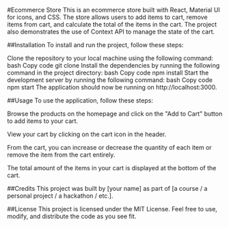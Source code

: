 #Ecommerce Store
This is an ecommerce store built with React, Material UI for icons, and CSS. The store allows users to add items to cart, remove items from cart, and calculate the total of the items in the cart. The project also demonstrates the use of Context API to manage the state of the cart.

##Installation
To install and run the project, follow these steps:

Clone the repository to your local machine using the following command:
bash
Copy code
git clone <repository-url>
Install the dependencies by running the following command in the project directory:
bash
Copy code
npm install
Start the development server by running the following command:
bash
Copy code
npm start
The application should now be running on http://localhost:3000.

##Usage
To use the application, follow these steps:

Browse the products on the homepage and click on the "Add to Cart" button to add items to your cart.

View your cart by clicking on the cart icon in the header.

From the cart, you can increase or decrease the quantity of each item or remove the item from the cart entirely.

The total amount of the items in your cart is displayed at the bottom of the cart.

##Credits
This project was built by [your name] as part of [a course / a personal project / a hackathon / etc.].

##License
This project is licensed under the MIT License. Feel free to use, modify, and distribute the code as you see fit.




